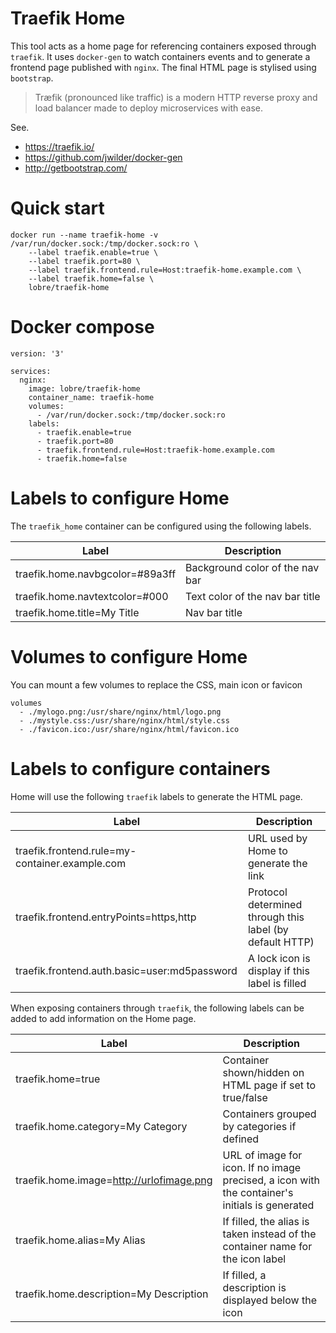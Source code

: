 # Traefik Home

This tool acts as a home page for referencing containers exposed through `traefik`. It uses `docker-gen` to watch containers events and to generate a frontend page published with `nginx`. The final HTML page is stylised using `bootstrap`.

> Træfik (pronounced like traffic) is a modern HTTP reverse proxy and load balancer made to deploy microservices with ease.

See.
 - https://traefik.io/
 - https://github.com/jwilder/docker-gen
 - http://getbootstrap.com/

# Quick start

    docker run --name traefik-home -v /var/run/docker.sock:/tmp/docker.sock:ro \
        --label traefik.enable=true \
        --label traefik.port=80 \
        --label traefik.frontend.rule=Host:traefik-home.example.com \
        --label traefik.home=false \
        lobre/traefik-home

# Docker compose

    version: '3'

    services:
      nginx:
        image: lobre/traefik-home
        container_name: traefik-home
        volumes:
          - /var/run/docker.sock:/tmp/docker.sock:ro
        labels:
          - traefik.enable=true
          - traefik.port=80
          - traefik.frontend.rule=Host:traefik-home.example.com
          - traefik.home=false

# Labels to configure Home

The `traefik_home` container can be configured using the following labels.

| Label  | Description |
| ------------- | ------------- |
| traefik.home.navbgcolor=#89a3ff | Background color of the nav bar |
| traefik.home.navtextcolor=#000 | Text color of the nav bar title |
| traefik.home.title=My Title | Nav bar title |

# Volumes to configure Home

You can mount a few volumes to replace the CSS, main icon or favicon

    volumes
      - ./mylogo.png:/usr/share/nginx/html/logo.png
      - ./mystyle.css:/usr/share/nginx/html/style.css
      - ./favicon.ico:/usr/share/nginx/html/favicon.ico

# Labels to configure containers

Home will use the following `traefik` labels to generate the HTML page.

| Label  | Description |
| ------------- | ------------- |
| traefik.frontend.rule=my-container.example.com  | URL used by Home to generate the link |
| traefik.frontend.entryPoints=https,http | Protocol determined through this label (by default HTTP) |
| traefik.frontend.auth.basic=user:md5password | A lock icon is display if this label is filled |

When exposing containers through `traefik`, the following labels can be added to add information on the Home page.

| Label  | Description |
| ------------- | ------------- |
| traefik.home=true  | Container shown/hidden on HTML page if set to true/false |
| traefik.home.category=My Category  | Containers grouped by categories if defined |
| traefik.home.image=http://urlofimage.png  | URL of image for icon. If no image precised, a icon with the container's initials is generated |
| traefik.home.alias=My Alias  | If filled, the alias is taken instead of the container name for the icon label |
| traefik.home.description=My Description  | If filled, a description is displayed below the icon |